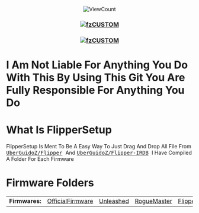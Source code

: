 <p align="center">
    <img alt="ViewCount" src="https://views.whatilearened.today/views/github/SoPlug/github-clone-count-badge.svg">
</p>
<h3 align="center">
<a href="https://github.com/SoPlug/FlipperPlugAndPlay">
<img src="https://cdn.discordapp.com/attachments/1057510272467750983/1058519458106327060/FS.png" align="center" alt="fzCUSTOM" border="0">
</a>
</h3>


<h3 align="center">
<a href="https://github.com/SoPlug/FlipperSetup">
<img src="https://cdn.discordapp.com/attachments/1026942721182662697/1055980482849931296/newWarn.png" align="center" alt="fzCUSTOM" border="0">
</a>
</h3>

# I Am Not Liable For Anything You Do With This By Using This Git You Are Fully Responsible For Anything You Do

# What Is FlipperSetup
FlipperSetup Is Ment To Be A Easy Way To Just Drag And Drop All File From <kbd> 
        <a href="https://github.com/UberGuidoZ/Flipper">UberGuidoZ/Flipper</a>
    </kbd> And <kbd> 
        <a href="https://github.com/UberGuidoZ/Flipper-IRDB">UberGuidoZ/Flipper-IRDB</a>
    </kbd> I Have Compiled A Folder For Each Firmware

# Firmware Folders

<table>
    <tr>
        <td>
            <strong>Firmwares:</strong>
        </td>
        <td><a href="/OfficialFirmware">OfficialFirmware</a></td>
        <td><a href="/Unleashed">Unleashed</a></td>
        <td><a href="/RogueMaster">RogueMaster</a></td>
        <td><a href="/FlipperXtreme">FlipperXtreme</a></td>
        <td><a href="/Dexvmaster0">Dexvmaster0</a></td>
    </tr>
</table>
